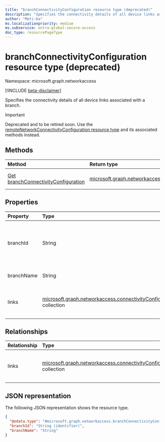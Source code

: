 ```yaml
---
title: "branchConnectivityConfiguration resource type (deprecated)"
description: "Specifies the connectivity details of all device links associated with a branch."
author: "Moti-ba"
ms.localizationpriority: medium
ms.subservice: entra-global-secure-access
doc_type: resourcePageType
---
```


# branchConnectivityConfiguration resource type (deprecated)

Namespace: microsoft.graph.networkaccess

[!INCLUDE [beta-disclaimer](../../includes/beta-disclaimer.md)]

Specifies the connectivity details of all device links associated with a branch.

> [!IMPORTANT]
> Deprecated and to be retired soon. Use the [remoteNetworkConnectivityConfiguration resource type](../resources/networkaccess-remotenetworkconnectivityconfiguration.md) and its associated methods instead.

## Methods
|Method|Return type|Description|
|:---|:---|:---|
|[Get branchConnectivityConfiguration](../api/networkaccess-branchconnectivityconfiguration-get.md)|[microsoft.graph.networkaccess.branchConnectivityConfiguration](../resources/networkaccess-branchconnectivityconfiguration.md)|Read the properties and relationships of a [microsoft.graph.networkaccess.branchConnectivityConfiguration](../resources/networkaccess-branchconnectivityconfiguration.md) object.|

## Properties
|Property|Type|Description|
|:---|:---|:---|
|branchId|String|Unique identifier or a specific reference assigned to a branchSite. Key.|
|branchName|String|Display name assigned to a branchSite.|
|links|[microsoft.graph.networkaccess.connectivityConfigurationLink](../resources/networkaccess-connectivityconfigurationlink.md) collection|List of connectivity configurations for [deviceLink](../resources/networkaccess-devicelink.md) objects.|

## Relationships
|Relationship|Type|Description|
|:---|:---|:---|
|links|[microsoft.graph.networkaccess.connectivityConfigurationLink](../resources/networkaccess-connectivityconfigurationlink.md) collection|List of connectivity configurations for [deviceLink](../resources/networkaccess-devicelink.md) objects.|

## JSON representation
The following JSON representation shows the resource type.
<!-- {
  "blockType": "resource",
  "keyProperty": "branchId",
  "@odata.type": "microsoft.graph.networkaccess.branchConnectivityConfiguration",
  "openType": false
}
-->
``` json
{
  "@odata.type": "#microsoft.graph.networkaccess.branchConnectivityConfiguration",
  "branchId": "String (identifier)",
  "branchName": "String"
}
```

